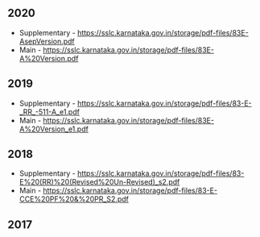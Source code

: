 ## 2020
* Supplementary - https://sslc.karnataka.gov.in/storage/pdf-files/83E-AsepVersion.pdf
* Main - https://sslc.karnataka.gov.in/storage/pdf-files/83E-A%20Version.pdf

## 2019
* Supplementary - https://sslc.karnataka.gov.in/storage/pdf-files/83-E-_RR_-511-A_e1.pdf
* Main - https://sslc.karnataka.gov.in/storage/pdf-files/83E-A%20Version_e1.pdf

## 2018
* Supplementary - https://sslc.karnataka.gov.in/storage/pdf-files/83-E%20(RR)%20(Revised%20Un-Revised)_s2.pdf
* Main - https://sslc.karnataka.gov.in/storage/pdf-files/83-E-CCE%20PF%20&%20PR_S2.pdf

## 2017

